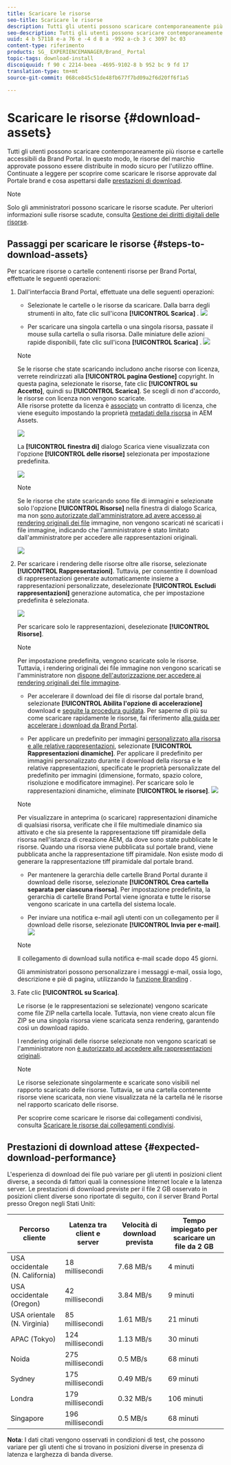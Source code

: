 ```yaml
---
title: Scaricare le risorse
seo-title: Scaricare le risorse
description: Tutti gli utenti possono scaricare contemporaneamente più risorse e cartelle. In questo modo, le risorse del marchio approvate possono essere distribuite in modo sicuro per l'utilizzo offline.
seo-description: Tutti gli utenti possono scaricare contemporaneamente più risorse e cartelle. In questo modo, le risorse del marchio approvate possono essere distribuite in modo sicuro per l'utilizzo offline.
uuid: 4 b 57118 e-a 76 e -4 d 8 a -992 a-cb 3 c 3097 bc 03
content-type: riferimento
products: SG_ EXPERIENCEMANAGER/Brand_ Portal
topic-tags: download-install
discoiquuid: f 90 c 2214-beea -4695-9102-8 b 952 bc 9 fd 17
translation-type: tm+mt
source-git-commit: 068ce845c51de48fb677f7bd09a2f6d20ff6f1a5

---
```



# Scaricare le risorse {#download-assets}

Tutti gli utenti possono scaricare contemporaneamente più risorse e cartelle accessibili da Brand Portal. In questo modo, le risorse del marchio approvate possono essere distribuite in modo sicuro per l'utilizzo offline. Continuate a leggere per scoprire come scaricare le risorse approvate dal Portale brand e cosa aspettarsi dalle [prestazioni di download](../using/brand-portal-download-users.md#main-pars-header).

>[!NOTE]
>
>Solo gli amministratori possono scaricare le risorse scadute. Per ulteriori informazioni sulle risorse scadute, consulta [Gestione dei diritti digitali delle risorse](../using/manage-digital-rights-of-assets.md).

## Passaggi per scaricare le risorse {#steps-to-download-assets}

Per scaricare risorse o cartelle contenenti risorse per Brand Portal, effettuate le seguenti operazioni:

1. Dall'interfaccia Brand Portal, effettuate una delle seguenti operazioni:

   * Selezionate le cartelle o le risorse da scaricare. Dalla barra degli strumenti in alto, fate clic sull'icona **[!UICONTROL Scarica]** .
   ![](assets/downloadassets-1.png)

   * Per scaricare una singola cartella o una singola risorsa, passate il mouse sulla cartella o sulla risorsa. Dalle miniature delle azioni rapide disponibili, fate clic sull'icona **[!UICONTROL Scarica]** .
   ![](assets/downloadsingleasset-1.png)

   >[!NOTE]
   >
   >Se le risorse che state scaricando includono anche risorse con licenza, verrete reindirizzati alla **[!UICONTROL pagina Gestione]** copyright. In questa pagina, selezionate le risorse, fate clic **[!UICONTROL su Accetto]**, quindi su **[!UICONTROL Scarica]**. Se scegli di non d'accordo, le risorse con licenza non vengono scaricate.\
   >Alle risorse protette da licenza è [associato](https://helpx.adobe.com/experience-manager/6-5/assets/using/drm.html#DigitalRightsManagementinAssets) un contratto di licenza, che viene eseguito impostando la proprietà [metadati della risorsa](https://helpx.adobe.com/experience-manager/6-5/assets/using/drm.html#DigitalRightsManagementinAssets) in AEM Assets.

   ![](assets/licensed-asset-download-1.png)

   La **[!UICONTROL finestra di]** dialogo Scarica viene visualizzata con l'opzione **[!UICONTROL delle risorse]** selezionata per impostazione predefinita.

   ![](assets/donload-assets-dialog-1.png)

   >[!NOTE]
   >
   >Se le risorse che state scaricando sono file di immagini e selezionate solo l'opzione **[!UICONTROL Risorse]** nella finestra di dialogo Scarica, ma non [sono autorizzate dall'amministratore ad avere accesso ai rendering originali dei file](../using/brand-portal-adding-users.md#main-pars-procedure-202029708) immagine, non vengono scaricati né scaricati i file immagine, indicando che l'amministratore è stato limitato dall'amministratore per accedere alle rappresentazioni originali.

   ![](assets/restrictaccess-note.png)

2. Per scaricare i rendering delle risorse oltre alle risorse, selezionate **[!UICONTROL Rappresentazioni]**. Tuttavia, per consentire il download di rappresentazioni generate automaticamente insieme a rappresentazioni personalizzate, deselezionate **[!UICONTROL Escludi rappresentazioni]** generazione automatica, che per impostazione predefinita è selezionata.

   ![](assets/exclude-auto-renditions.png)

   Per scaricare solo le rappresentazioni, deselezionate **[!UICONTROL Risorse]**.

   >[!NOTE]
   >
   >Per impostazione predefinita, vengono scaricate solo le risorse. Tuttavia, i rendering originali dei file immagine non vengono scaricati se l'amministratore non [dispone dell'autorizzazione per accedere ai rendering originali dei file immagine](../using/brand-portal-adding-users.md#main-pars-procedure-202029708).

   * Per accelerare il download dei file di risorse dal portale brand, selezionate **[!UICONTROL Abilita l'opzione di accelerazione]** download e [seguite la procedura guidata](../using/accelerated-download.md#main-pars-header-405749062). Per saperne di più su come scaricare rapidamente le risorse, fai riferimento [alla guida per accelerare i download da Brand Portal](../using/accelerated-download.md).

   * Per applicare un predefinito per immagini [personalizzato alla risorsa e alle relative rappresentazioni](../using/brand-portal-image-presets.md#applyimagepresetswhendownloadingimages), selezionate **[!UICONTROL Rappresentazioni dinamiche]**. Per applicare il predefinito per immagini personalizzato durante il download della risorsa e le relative rappresentazioni, specificate le proprietà personalizzate del predefinito per immagini (dimensione, formato, spazio colore, risoluzione e modificatore immagine). Per scaricare solo le rappresentazioni dinamiche, eliminate **[!UICONTROL le risorse]**.
   ![](assets/dynamic-renditions.png)

   >[!NOTE]
   >
   >Per visualizzare in anteprima (o scaricare) rappresentazioni dinamiche di qualsiasi risorsa, verificate che il file multimediale dinamico sia attivato e che sia presente la rappresentazione tiff piramidale della risorsa nell'istanza di creazione AEM, da dove sono state pubblicate le risorse. Quando una risorsa viene pubblicata sul portale brand, viene pubblicata anche la rappresentazione tiff piramidale. Non esiste modo di generare la rappresentazione tiff piramidale dal portale brand.

   * Per mantenere la gerarchia delle cartelle Brand Portal durante il download delle risorse, selezionate **[!UICONTROL Crea cartella separata per ciascuna risorsa]**. Per impostazione predefinita, la gerarchia di cartelle Brand Portal viene ignorata e tutte le risorse vengono scaricate in una cartella del sistema locale.

   * Per inviare una notifica e-mail agli utenti con un collegamento per il download delle risorse, selezionate **[!UICONTROL Invia per e-mail]**.
   ![](assets/download-link.png)

   >[!NOTE]
   >
   >Il collegamento di download sulla notifica e-mail scade dopo 45 giorni.
   >
   >Gli amministratori possono personalizzare i messaggi e-mail, ossia logo, descrizione e piè di pagina, utilizzando la [funzione Branding](../using/brand-portal-branding.md) .

3. Fate clic **[!UICONTROL su Scarica]**.

   Le risorse (e le rappresentazioni se selezionate) vengono scaricate come file ZIP nella cartella locale. Tuttavia, non viene creato alcun file ZIP se una singola risorsa viene scaricata senza rendering, garantendo così un download rapido.

   I rendering originali delle risorse selezionate non vengono scaricati se l'amministratore non [è autorizzato ad accedere alle rappresentazioni originali](../using/brand-portal-adding-users.md#main-pars-procedure-202029708).

   >[!NOTE]
   >
   >Le risorse selezionate singolarmente e scaricate sono visibili nel rapporto scaricato delle risorse. Tuttavia, se una cartella contenente risorse viene scaricata, non viene visualizzata né la cartella né le risorse nel rapporto scaricato delle risorse.

   Per scoprire come scaricare le risorse dai collegamenti condivisi, consulta [Scaricare le risorse dai collegamenti condivisi](../using/brand-portal-link-share.md#main-pars-header-1703469193).

## Prestazioni di download attese {#expected-download-performance}

L'esperienza di download dei file può variare per gli utenti in posizioni client diverse, a seconda di fattori quali la connessione Internet locale e la latenza server. Le prestazioni di download previste per il file 2 GB osservato in posizioni client diverse sono riportate di seguito, con il server Brand Portal presso Oregon negli Stati Uniti:

| Percorso cliente | Latenza tra client e server | Velocità di download prevista | Tempo impiegato per scaricare un file da 2 GB |
|-------------------------|-----------------------------------|-------------------------|------------------------------------|
| USA occidentale (N. California) | 18 millisecondi | 7.68 MB/s | 4 minuti |
| USA occidentale (Oregon) | 42 millisecondi | 3.84 MB/s | 9 minuti |
| USA orientale (N. Virginia) | 85 millisecondi | 1.61 MB/s | 21 minuti |
| APAC (Tokyo) | 124 millisecondi | 1.13 MB/s | 30 minuti |
| Noida | 275 millisecondi | 0.5 MB/s | 68 minuti |
| Sydney | 175 millisecondi | 0.49 MB/s | 69 minuti |
| Londra | 179 millisecondi | 0.32 MB/s | 106 minuti |
| Singapore | 196 millisecondi | 0.5 MB/s | 68 minuti |

**Nota**: I dati citati vengono osservati in condizioni di test, che possono variare per gli utenti che si trovano in posizioni diverse in presenza di latenza e larghezza di banda diverse.
